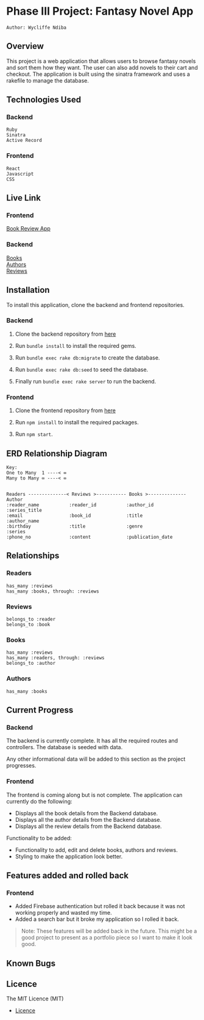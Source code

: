 # Phase III Project: Fantasy Novel App

    Author: Wycliffe Ndiba

## Overview

This project is a web application that allows users to browse fantasy novels and sort them how they want. The user can also add novels to their cart and checkout.
The application is built using the sinatra framework and uses a rakefile to manage the database.


## Technologies Used

### Backend

    Ruby
    Sinatra
    Active Record

### Frontend

    React
    Javascript
    CSS

## Live Link

### Frontend

[Book Review App](https://fantasy-book-store-frontend.vercel.app/)

### Backend

[Books](https://book-review-app-espersonnel.herokuapp.com/books) <br />
[Authors](https://book-review-app-espersonnel.herokuapp.com/authors) <br />
[Reviews](https://book-review-app-espersonnel.herokuapp.com/reviews)



## Installation

To install this application, clone the backend and frontend repositories.

### Backend

1. Clone the backend repository from [here](https://github.com/ESPersonnel/Fantasy-Book-Store-Backend)

2. Run `bundle install` to install the required gems.

3. Run `bundle exec rake db:migrate` to create the database.

4. Run `bundle exec rake db:seed` to seed the database.

5. Finally run `bundle exec rake server` to run the backend.

### Frontend

1. Clone the frontend repository from [here](https://github.com/ESPersonnel/Fantasy-Book-Store-Frontend)

2. Run `npm install` to install the required packages.

3. Run `npm start`.


## ERD Relationship Diagram

    Key:
    One to Many  1 ----< ∞
    Many to Many ∞ ----< ∞


    Readers --------------< Reviews >----------- Books >-------------- Author
    :reader_name           :reader_id           :author_id            :series_title
    :email                 :book_id             :title                :author_name
    :birthday              :title               :genre                :series
    :phone_no              :content             :publication_date
 

## Relationships
### Readers
    has_many :reviews
    has_many :books, through: :reviews

### Reviews
    belongs_to :reader
    belongs_to :book

### Books
    has_many :reviews
    has_many :readers, through: :reviews
    belongs_to :author

### Authors
    has_many :books

## Current Progress

### Backend

The backend is currently complete. It has all the required routes and controllers. The database is seeded with data.

Any other informational data will be added to this section as the project progresses.

### Frontend

The frontend is coming along but is not complete. The application can currently do the following:

- Displays all the book details from the Backend database.
- Displays all the author details from the Backend database.
- Displays all the review details from the Backend database.

Functionality to be added:

- Functionality to add, edit and delete books, authors and reviews.
- Styling to make the application look better.

## Features added and rolled back

### Frontend

- Added Firebase authentication but rolled it back because it was not working properly and wasted my time.
- Added a search bar but it broke my application so I rolled it back.

> Note: These features will be added back in the future. This might be a good project to present as a portfolio piece so I want to make it look good.

## Known Bugs



## Licence

The MIT Licence (MIT)

- [Licence](./LICENCE)
